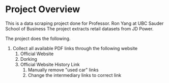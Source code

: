 # Project Overview

This is a data scraping project done for Professor. Ron Yang at UBC Sauder School of Business
The project extracts retail datasets from JD Power. 

The project does the following.

1. Collect all available PDF links through the following website
    1. Official Website
    2. Dorking 
    3. Official Website History Link
        1. Manually remove "used car" links
        2. Change the intermediary links to correct link